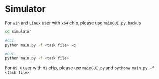 # Simulator

For `win` and `Linux` user with `x64` chip, please use `mainGUI.py.backup`

```bash
cd simulator

#CLI
python main.py -f <task file> -q

#GUI
python main.py -f <task file>
```

For `OS X` user with `M1` chip, please use `mainGUI.py` and `pythonw main.py -f <task file>`